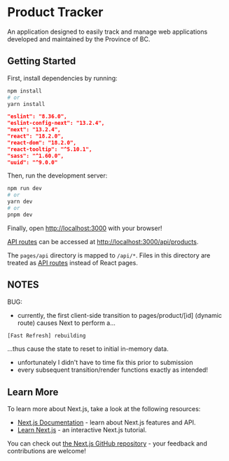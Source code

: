 # Product Tracker

An application designed to easily track and manage web applications developed and maintained by the Province of BC.

## Getting Started

First, install dependencies by running:

```bash
npm install
# or
yarn install
```

```JSON
"eslint": "8.36.0",
"eslint-config-next": "13.2.4",
"next": "13.2.4",
"react": "18.2.0",
"react-dom": "18.2.0",
"react-tooltip": "^5.10.1",
"sass": "^1.60.0",
"uuid": "^9.0.0"
```

Then, run the development server:

```bash
npm run dev
# or
yarn dev
# or
pnpm dev
```

Finally, open [http://localhost:3000](http://localhost:3000) with your browser!

[API routes](https://nextjs.org/docs/api-routes/introduction) can be accessed at [http://localhost:3000/api/products](http://localhost:3000/api/products).

The `pages/api` directory is mapped to `/api/*`. Files in this directory are treated as [API routes](https://nextjs.org/docs/api-routes/introduction) instead of React pages.

## NOTES

BUG: 
- currently, the first client-side transition to pages/product/[id] (dynamic route) causes Next to perform a...
```bash
[Fast Refresh] rebuilding
```
...thus cause the state to reset to initial in-memory data.
- unfortunately I didn't have to time fix this prior to submission
- every subsequent transition/render functions exactly as intended! 

## Learn More

To learn more about Next.js, take a look at the following resources:

- [Next.js Documentation](https://nextjs.org/docs) - learn about Next.js features and API.
- [Learn Next.js](https://nextjs.org/learn) - an interactive Next.js tutorial.

You can check out [the Next.js GitHub repository](https://github.com/vercel/next.js/) - your feedback and contributions are welcome!